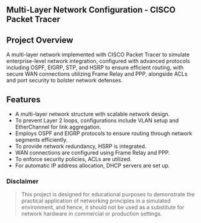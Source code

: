 ## Multi-Layer Network Configuration - CISCO Packet Tracer

## Project Overview
A multi-layer network implemented with CISCO Packet Tracer to simulate enterprise-level network integration, configured with advanced protocols including OSPF, EIGRP, STP, and HSRP to ensure efficient routing, with secure WAN connections utilizing Frame Relay and PPP, alongside ACLs and port security to bolster network defenses.

## Features

- A multi-layer network structure with scalable network design.
- To prevent Layer 2 loops, configurations include VLAN setup and EtherChannel for link aggregation.
- Employs OSPF and EIGRP protocols to ensure routing through network segments efficiently.
- To provide network redundancy, HSRP is integrated.
- WAN connections are configured using Frame Relay and PPP.
- To enforce security policies, ACLs are utilized.
- For automatic IP address allocation, DHCP servers are set up.

### Disclaimer

> This project is designed for educational purposes to demonstrate the practical application of networking principles in a simulated environment, and hence, it should not be used as a substitute for network hardware in commercial or production settings.
